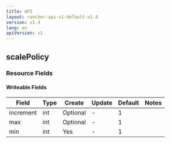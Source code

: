 ```yaml
---
title: API
layout: rancher-api-v1-default-v1.4
version: v1.4
lang: en
apiVersion: v1
---
```


## scalePolicy



### Resource Fields

#### Writeable Fields

Field | Type | Create | Update | Default | Notes
---|---|---|---|---|---
increment | int | Optional | - | 1 | 
max | int | Optional | - | 1 | 
min | int | Yes | - | 1 | 



<br>
